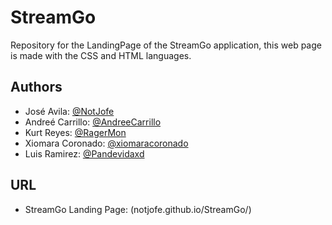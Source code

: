 # StreamGo

Repository for the LandingPage of the StreamGo application, this web page is made with the CSS and HTML languages.


## Authors

- José Avila: [@NotJofe](https://github.com/NotJofe)
- Andreé Carrillo: [@AndreeCarrillo](https://github.com/AndreeCarrillo)
- Kurt Reyes: [@RagerMon](https://github.com/RagerMon)
- Xiomara Coronado: [@xiomaracoronado](https://github.com/xiomaracoronado)
- Luis Ramirez: [@Pandevidaxd](https://github.com/Pandevidaxd)

## URL

- StreamGo Landing Page: (notjofe.github.io/StreamGo/)
